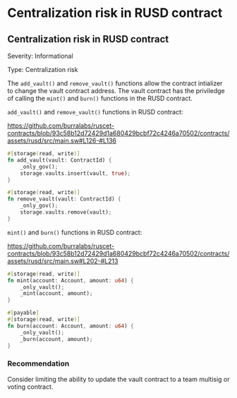 # Centralization risk in RUSD contract
 
## Centralization risk in RUSD contract

Severity: Informational

Type: Centralization risk

The `add_vault()` and `remove_vault()` functions allow the contract intializer to change the vault contract address.  The vault contract has the priviledge of calling the `mint()` and `burn()` functions in the RUSD contract. 

`add_vault()` and `remove_vault()` functions in RUSD contract:

https://github.com/burralabs/ruscet-contracts/blob/93c58b12d72429d1a680429bcbf72c4246a70502/contracts/assets/rusd/src/main.sw#L126-#L136 

```rust
#[storage(read, write)]
fn add_vault(vault: ContractId) {
    _only_gov();
    storage.vaults.insert(vault, true);
}

#[storage(read, write)]
fn remove_vault(vault: ContractId) {
    _only_gov();
    storage.vaults.remove(vault);
}
```

`mint()` and `burn()` functions in RUSD contract:

https://github.com/burralabs/ruscet-contracts/blob/93c58b12d72429d1a680429bcbf72c4246a70502/contracts/assets/rusd/src/main.sw#L202-#L213 

```rust
#[storage(read, write)]
fn mint(account: Account, amount: u64) {
    _only_vault();
    _mint(account, amount);
}

#[payable]
#[storage(read, write)]
fn burn(account: Account, amount: u64) {
    _only_vault();
    _burn(account, amount);
}
```

### Recommendation

Consider limiting the ability to update the vault contract to a team multisig or voting contract.

